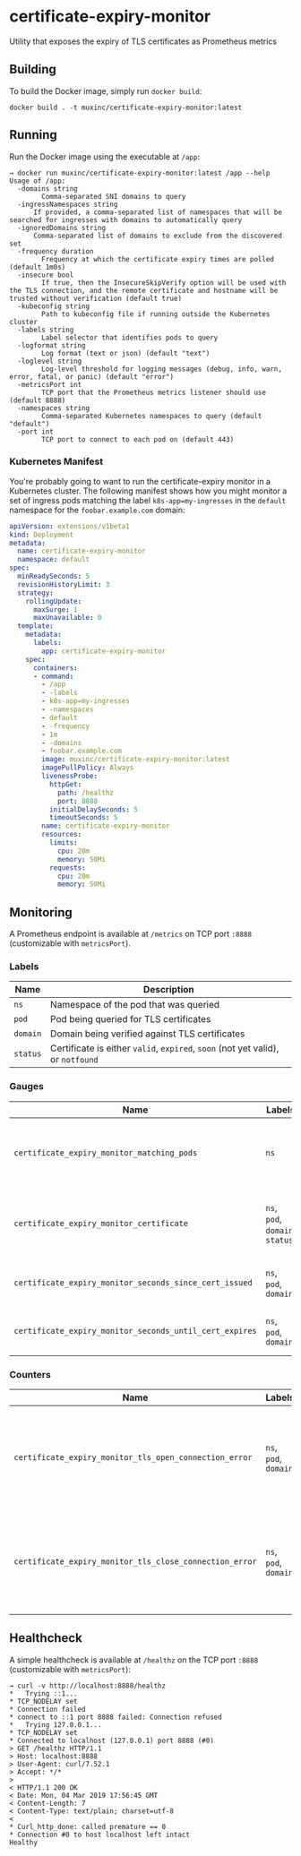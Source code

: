 # certificate-expiry-monitor
Utility that exposes the expiry of TLS certificates as Prometheus metrics

## Building
To build the Docker image, simply run `docker build`:
```
docker build . -t muxinc/certificate-expiry-monitor:latest
```

## Running
Run the Docker image using the executable at `/app`:
```
→ docker run muxinc/certificate-expiry-monitor:latest /app --help
Usage of /app:
  -domains string
    	Comma-separated SNI domains to query
  -ingressNamespaces string
      If provided, a comma-separated list of namespaces that will be searched for ingresses with domains to automatically query
  -ignoredDomains string
      Comma-separated list of domains to exclude from the discovered set
  -frequency duration
    	Frequency at which the certificate expiry times are polled (default 1m0s)
  -insecure bool
    	If true, then the InsecureSkipVerify option will be used with the TLS connection, and the remote certificate and hostname will be trusted without verification (default true)
  -kubeconfig string
    	Path to kubeconfig file if running outside the Kubernetes cluster
  -labels string
    	Label selector that identifies pods to query
  -logformat string
    	Log format (text or json) (default "text")
  -loglevel string
    	Log-level threshold for logging messages (debug, info, warn, error, fatal, or panic) (default "error")
  -metricsPort int
    	TCP port that the Prometheus metrics listener should use (default 8888)
  -namespaces string
    	Comma-separated Kubernetes namespaces to query (default "default")
  -port int
    	TCP port to connect to each pod on (default 443)

```

### Kubernetes Manifest
You're probably going to want to run the certificate-expiry monitor in a Kubernetes cluster. The following manifest shows how you might monitor a set of ingress pods matching the label `k8s-app=my-ingresses` in the `default` namespace for the `foobar.example.com` domain:

```yaml
apiVersion: extensions/v1beta1
kind: Deployment
metadata:
  name: certificate-expiry-monitor
  namespace: default
spec:
  minReadySeconds: 5
  revisionHistoryLimit: 3
  strategy:
    rollingUpdate:
      maxSurge: 1
      maxUnavailable: 0
  template:
    metadata:
      labels:
        app: certificate-expiry-monitor
    spec:
      containers:
      - command:
        - /app
        - -labels
        - k8s-app=my-ingresses
        - -namespaces
        - default
        - -frequency
        - 1m
        - -domains
        - foobar.example.com
        image: muxinc/certificate-expiry-monitor:latest
        imagePullPolicy: Always
        livenessProbe:
          httpGet:
            path: /healthz
            port: 8888
          initialDelaySeconds: 5
          timeoutSeconds: 5
        name: certificate-expiry-monitor
        resources:
          limits:
            cpu: 20m
            memory: 50Mi
          requests:
            cpu: 20m
            memory: 50Mi
```

## Monitoring
A Prometheus endpoint is available at `/metrics` on TCP port `:8888` (customizable with `metricsPort`).

### Labels
| Name  | Description  |
|---|---|
| `ns` | Namespace of the pod that was queried |
| `pod` | Pod being queried for TLS certificates |
| `domain` | Domain being verified against TLS certificates |
| `status` | Certificate is either `valid`, `expired`, `soon` (not yet valid), or `notfound` |

### Gauges
| Name  | Labels | Description  |
|---|---|---|
| `certificate_expiry_monitor_matching_pods` | `ns` | Number of pods that match the label filter in a namespace  |
| `certificate_expiry_monitor_certificate`  | `ns`, `pod`, `domain`, `status` | Number of pods with a certificate in a given status for the domain |
| `certificate_expiry_monitor_seconds_since_cert_issued`  | `ns`, `pod`, `domain` | Seconds since the certificate was issued  |
| `certificate_expiry_monitor_seconds_until_cert_expires`  | `ns`, `pod`, `domain` | Seconds until the certificate expires  |

### Counters
| Name  | Labels | Description  |
|---|---|---|
| `certificate_expiry_monitor_tls_open_connection_error`  | `ns`, `pod`, `domain` | Number of times an error occurred while opening a TLS connection to a pod |
| `certificate_expiry_monitor_tls_close_connection_error`  | `ns`, `pod`, `domain` | Number of times an error occurred while closing a TLS connection to a pod |

## Healthcheck
A simple healthcheck is available at `/healthz` on the TCP port `:8888` (customizable with `metricsPort`):

```
→ curl -v http://localhost:8888/healthz
*   Trying ::1...
* TCP_NODELAY set
* Connection failed
* connect to ::1 port 8888 failed: Connection refused
*   Trying 127.0.0.1...
* TCP_NODELAY set
* Connected to localhost (127.0.0.1) port 8888 (#0)
> GET /healthz HTTP/1.1
> Host: localhost:8888
> User-Agent: curl/7.52.1
> Accept: */*
>
< HTTP/1.1 200 OK
< Date: Mon, 04 Mar 2019 17:56:45 GMT
< Content-Length: 7
< Content-Type: text/plain; charset=utf-8
<
* Curl_http_done: called premature == 0
* Connection #0 to host localhost left intact
Healthy
```
